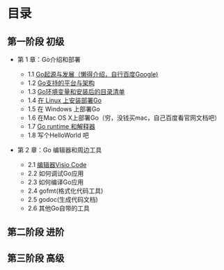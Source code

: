 # 目录
## 第一阶段 初级
- 第 1 章：Go介绍和部署
    - 1.1 [Go起源与发展（懒得介绍，自行百度Google)](1-1.md)
    - 1.2 [Go支持的平台与架构](1-2.md)
    - 1.3 [Go环境变量和安装后的目录清单](1-3.md)
    - 1.4 [在 Linux 上安装部署Go](1-4.md)
    - 1.5 在 Windows 上部署Go
    - 1.6 在Mac OS X上部署Go（穷，没钱买mac，自己百度看官网文档吧）
    - 1.7 [Go runtime 和解释器](1-7.md)
    - 1.8 写个HelloWorld 吧

- 第 2 章：Go 编辑器和周边工具
    - 2.1 [编辑器Visio Code](2-1.md)
    - 2.2 如何调试Go应用
    - 2.3 如何编译Go应用
    - 2.4 gofmt(格式化代码工具)
    - 2.5 godoc(生成代码文档)
    - 2.6 其他Go自带的工具

    
## 第二阶段 进阶
## 第三阶段 高级
